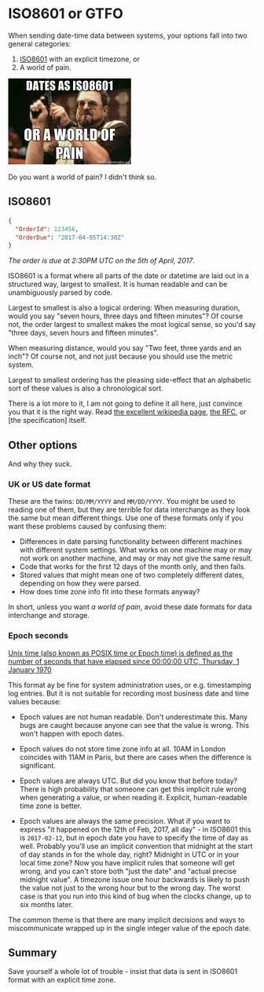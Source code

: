 # ISO8601 or GTFO

When sending date-time data between systems, your options fall into two general categories:
 
 1. [ISO8601](https://en.wikipedia.org/wiki/ISO_8601) with an explicit timezone, or 
 2. A world of pain.
 
![A world of pain](./images/iso8601_walter.jpg)

Do you want a world of pain? I didn't think so.
 
## ISO8601

```json
{
  "OrderId": 123456,
  "OrderDue": "2017-04-05T14:30Z"
}
```

*The order is due at 2:30PM UTC on the 5th of April, 2017*.

ISO8601 is a format where all parts of the date or datetime are laid out in a structured way, largest to smallest. It is human readable and can be unambiguously parsed by code.

Largest to smallest is also a logical ordering: When measuring duration, would you say "seven hours, three days and fifteen minutes"? Of course not, the order largest to smallest makes the most logical sense, so you'd say "three days, seven hours and fifteen minutes". 

When measuring distance, would you say "Two feet, three yards and an inch"? Of course not, and not just because you should use the metric system.

Largest to smallest ordering has the pleasing side-effect that an alphabetic sort of these values is also a chronological sort.

There is a lot more to it, I am not going to define it all here, just convince you that it is the right way. Read [the excellent wikipedia page](https://en.wikipedia.org/wiki/ISO_8601), [the RFC](https://tools.ietf.org/html/rfc3339), or [the specification] itself.
 
## Other options 

And why they suck.

### UK or US date format

These are the twins: `DD/MM/YYYY` and `MM/DD/YYYY`. You might be used to reading one of them, but they are terrible for data interchange as they look the same but mean different things. Use one of these formats only if you want these problems caused by confusing them:

* Differences in date parsing functionality between different machines with different system settings. What works on one machine may or may not work on another machine, and may or may not give the same result.
* Code that works for the first 12 days of the month only, and then fails.
* Stored values that might mean one of two completely different dates, depending on how they were parsed.
* How does time zone info fit into these formats anyway?

In short, unless you want _a world of pain_, avoid these date formats for data interchange and storage.

### Epoch seconds

[Unix time (also known as POSIX time or Epoch time) is defined as the number of seconds that have elapsed since 00:00:00 UTC, Thursday, 1 January 1970](https://en.wikipedia.org/wiki/Unix_time)

This format ay be fine for system administration uses, or e.g. timestamping log entries. But it is not suitable for recording most business date and time values because:

- Epoch values are not human readable. Don't underestimate this. Many bugs are caught because anyone can see that the value is wrong. This won't happen with epoch dates.

- Epoch values do not store time zone info at all. 10AM in London coincides with 11AM in Paris, but there are cases when the difference is significant. 

- Epoch values are always UTC. But did you know that before today? There is high probability that someone can get this implicit rule wrong when generating a value, or when reading it.  Explicit, human-readable time zone is better.


- Epoch values are always the same precision. What if you want to express "it happened on the 12th of Feb, 2017, all day" - in ISO8601 this is `2017-02-12`, but in epoch date you have to specify the time of day as well. Probably you'll use an implicit convention that midnight at the start of day stands in for the whole day, right? Midnight in UTC or in your local time zone?  Now you have implicit rules that someone will get wrong, and you can't store both "just the date" and "actual precise midnight value". A timezone issue one hour backwards is likely to push the value not just to the wrong hour but to the wrong day. The worst case is that you run into this kind of bug when the clocks change, up to six months later.

The common theme is that there are many implicit decisions and ways to miscommunicate wrapped up in the single integer value of the epoch date. 

## Summary

Save yourself a whole lot of trouble - insist that data is sent in ISO8601 format with an explicit time zone.
